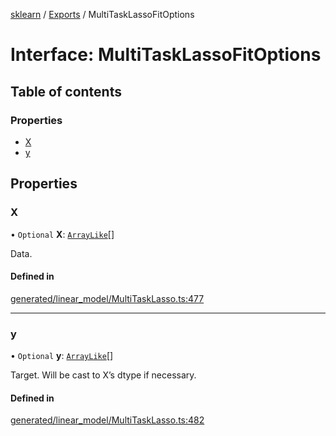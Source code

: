 [sklearn](../readme.md) / [Exports](../modules.md) / MultiTaskLassoFitOptions

# Interface: MultiTaskLassoFitOptions

## Table of contents

### Properties

- [X](MultiTaskLassoFitOptions.md#x)
- [y](MultiTaskLassoFitOptions.md#y)

## Properties

### X

• `Optional` **X**: [`ArrayLike`](../modules.md#arraylike)[]

Data.

#### Defined in

[generated/linear_model/MultiTaskLasso.ts:477](https://github.com/transitive-bullshit/scikit-learn-ts/blob/367336a/packages/sklearn/src/generated/linear_model/MultiTaskLasso.ts#L477)

___

### y

• `Optional` **y**: [`ArrayLike`](../modules.md#arraylike)[]

Target. Will be cast to X’s dtype if necessary.

#### Defined in

[generated/linear_model/MultiTaskLasso.ts:482](https://github.com/transitive-bullshit/scikit-learn-ts/blob/367336a/packages/sklearn/src/generated/linear_model/MultiTaskLasso.ts#L482)
